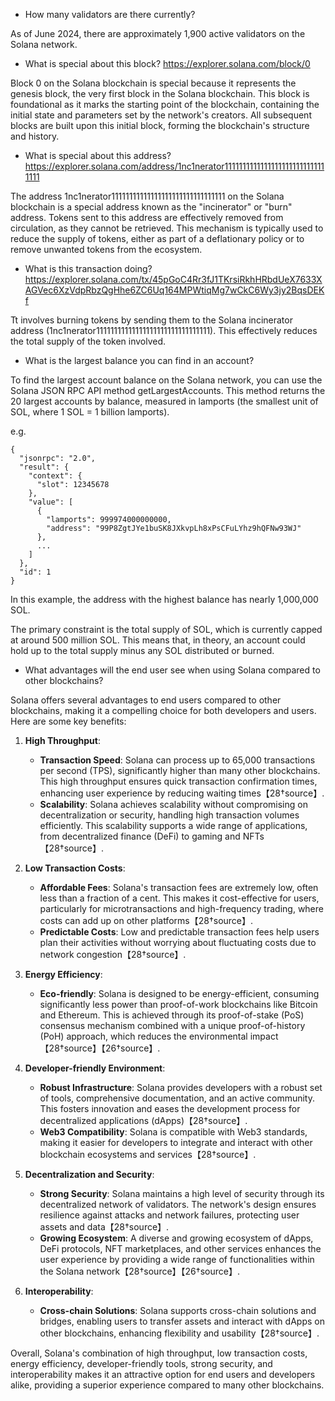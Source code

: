 - How many validators are there currently?

As of June 2024, there are approximately 1,900 active validators on the Solana network.

- What is special about this block? https://explorer.solana.com/block/0

Block 0 on the Solana blockchain is special because it represents the genesis block, the very first block in the Solana blockchain. This block is foundational as it marks the starting point of the blockchain, containing the initial state and parameters set by the network's creators. All subsequent blocks are built upon this initial block, forming the blockchain's structure and history.

- What is special about this address? https://explorer.solana.com/address/1nc1nerator11111111111111111111111111111111

The address 1nc1nerator11111111111111111111111111111111 on the Solana blockchain is a special address known as the "incinerator" or "burn" address. Tokens sent to this address are effectively removed from circulation, as they cannot be retrieved. This mechanism is typically used to reduce the supply of tokens, either as part of a deflationary policy or to remove unwanted tokens from the ecosystem.

- What is this transaction doing? https://explorer.solana.com/tx/45pGoC4Rr3fJ1TKrsiRkhHRbdUeX7633XAGVec6XzVdpRbzQgHhe6ZC6Uq164MPWtiqMg7wCkC6Wy3jy2BqsDEKf

Tt involves burning tokens by sending them to the Solana incinerator address (1nc1nerator11111111111111111111111111111111). This effectively reduces the total supply of the token involved. 

- What is the largest balance you can find in an account?

To find the largest account balance on the Solana network, you can use the Solana JSON RPC API method getLargestAccounts. This method returns the 20 largest accounts by balance, measured in lamports (the smallest unit of SOL, where 1 SOL = 1 billion lamports). 

e.g.
```
{
  "jsonrpc": "2.0",
  "result": {
    "context": {
      "slot": 12345678
    },
    "value": [
      {
        "lamports": 999974000000000,
        "address": "99P8ZgtJYe1buSK8JXkvpLh8xPsCFuLYhz9hQFNw93WJ"
      },
      ...
    ]
  },
  "id": 1
}
```
In this example, the address with the highest balance has nearly 1,000,000 SOL.

The primary constraint is the total supply of SOL, which is currently capped at around 500 million SOL. This means that, in theory, an account could hold up to the total supply minus any SOL distributed or burned.

- What advantages will the end user see when using Solana compared to other blockchains?

Solana offers several advantages to end users compared to other blockchains, making it a compelling choice for both developers and users. Here are some key benefits:

1. **High Throughput**:
   - **Transaction Speed**: Solana can process up to 65,000 transactions per second (TPS), significantly higher than many other blockchains. This high throughput ensures quick transaction confirmation times, enhancing user experience by reducing waiting times【28†source】.
   - **Scalability**: Solana achieves scalability without compromising on decentralization or security, handling high transaction volumes efficiently. This scalability supports a wide range of applications, from decentralized finance (DeFi) to gaming and NFTs【28†source】.

2. **Low Transaction Costs**:
   - **Affordable Fees**: Solana's transaction fees are extremely low, often less than a fraction of a cent. This makes it cost-effective for users, particularly for microtransactions and high-frequency trading, where costs can add up on other platforms【28†source】.
   - **Predictable Costs**: Low and predictable transaction fees help users plan their activities without worrying about fluctuating costs due to network congestion【28†source】.

3. **Energy Efficiency**:
   - **Eco-friendly**: Solana is designed to be energy-efficient, consuming significantly less power than proof-of-work blockchains like Bitcoin and Ethereum. This is achieved through its proof-of-stake (PoS) consensus mechanism combined with a unique proof-of-history (PoH) approach, which reduces the environmental impact【28†source】【26†source】.

4. **Developer-friendly Environment**:
   - **Robust Infrastructure**: Solana provides developers with a robust set of tools, comprehensive documentation, and an active community. This fosters innovation and eases the development process for decentralized applications (dApps)【28†source】.
   - **Web3 Compatibility**: Solana is compatible with Web3 standards, making it easier for developers to integrate and interact with other blockchain ecosystems and services【28†source】.

5. **Decentralization and Security**:
   - **Strong Security**: Solana maintains a high level of security through its decentralized network of validators. The network's design ensures resilience against attacks and network failures, protecting user assets and data【28†source】.
   - **Growing Ecosystem**: A diverse and growing ecosystem of dApps, DeFi protocols, NFT marketplaces, and other services enhances the user experience by providing a wide range of functionalities within the Solana network【28†source】【26†source】.

6. **Interoperability**:
   - **Cross-chain Solutions**: Solana supports cross-chain solutions and bridges, enabling users to transfer assets and interact with dApps on other blockchains, enhancing flexibility and usability【28†source】.

Overall, Solana's combination of high throughput, low transaction costs, energy efficiency, developer-friendly tools, strong security, and interoperability makes it an attractive option for end users and developers alike, providing a superior experience compared to many other blockchains.
